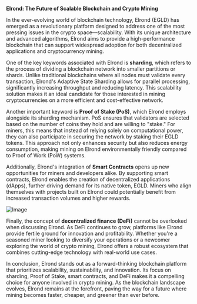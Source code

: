 **Elrond: The Future of Scalable Blockchain and Crypto Mining**

In the ever-evolving world of blockchain technology, Elrond (EGLD) has emerged as a revolutionary platform designed to address one of the most pressing issues in the crypto space—scalability. With its unique architecture and advanced algorithms, Elrond aims to provide a high-performance blockchain that can support widespread adoption for both decentralized applications and cryptocurrency mining.

One of the key keywords associated with Elrond is **sharding**, which refers to the process of dividing a blockchain network into smaller partitions or shards. Unlike traditional blockchains where all nodes must validate every transaction, Elrond's Adaptive State Sharding allows for parallel processing, significantly increasing throughput and reducing latency. This scalability solution makes it an ideal candidate for those interested in mining cryptocurrencies on a more efficient and cost-effective network.

Another important keyword is **Proof of Stake (PoS)**, which Elrond employs alongside its sharding mechanism. PoS ensures that validators are selected based on the number of coins they hold and are willing to "stake." For miners, this means that instead of relying solely on computational power, they can also participate in securing the network by staking their EGLD tokens. This approach not only enhances security but also reduces energy consumption, making mining on Elrond environmentally friendly compared to Proof of Work (PoW) systems.

Additionally, Elrond's integration of **Smart Contracts** opens up new opportunities for miners and developers alike. By supporting smart contracts, Elrond enables the creation of decentralized applications (dApps), further driving demand for its native token, EGLD. Miners who align themselves with projects built on Elrond could potentially benefit from increased transaction volumes and higher rewards.

![Image](https://github.com/user-attachments/assets/31692037-0104-4703-abd1-696b6a7dd41b)

Finally, the concept of **decentralized finance (DeFi)** cannot be overlooked when discussing Elrond. As DeFi continues to grow, platforms like Elrond provide fertile ground for innovation and profitability. Whether you're a seasoned miner looking to diversify your operations or a newcomer exploring the world of crypto mining, Elrond offers a robust ecosystem that combines cutting-edge technology with real-world use cases.

In conclusion, Elrond stands out as a forward-thinking blockchain platform that prioritizes scalability, sustainability, and innovation. Its focus on sharding, Proof of Stake, smart contracts, and DeFi makes it a compelling choice for anyone involved in crypto mining. As the blockchain landscape evolves, Elrond remains at the forefront, paving the way for a future where mining becomes faster, cheaper, and greener than ever before.
